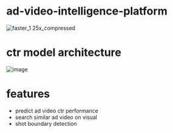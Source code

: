 # ad-video-intelligence-platform
![faster_1 25x_compressed](https://github.com/user-attachments/assets/287d2494-5e6e-424c-939f-3e62e705d39f)

# ctr model architecture
![image](https://github.com/user-attachments/assets/208f4bd4-01b1-4174-b188-37745a9eaacf)

# features
- predict ad video ctr performance
- search similar ad video on visual
- shot boundary detection
